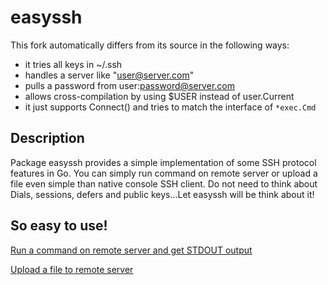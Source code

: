 # easyssh

This fork automatically differs from its source in the following ways:
+ it tries all keys in ~/.ssh
+ handles a server like "user@server.com"
+ pulls a password from user:password@server.com
+ allows cross-compilation by using $USER instead of user.Current
+ it just supports Connect() and tries to match the interface of `*exec.Cmd`

## Description

Package easyssh provides a simple implementation of some SSH protocol features in Go.
You can simply run command on remote server or upload a file even simple than native console SSH client.
Do not need to think about Dials, sessions, defers and public keys...Let easyssh will be think about it!

## So easy to use!

[Run a command on remote server and get STDOUT output](https://github.com/hypersleep/easyssh/blob/master/example/run.go)

[Upload a file to remote server](https://github.com/hypersleep/easyssh/blob/master/example/scp.go)
